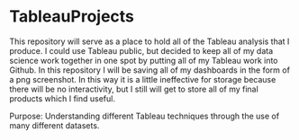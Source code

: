 # TableauProjects

This repository will serve as a place to hold all of the Tableau analysis that I produce. I could use Tableau public, but decided to keep all of my data science work together in one spot by putting all of my Tableau work into Github. In this repository I will be saving all of my dashboards in the form of a png screenshot. In this way it is a little ineffective for storage because there will be no interactivity, but I still will get to store all of my final products which I find useful.

Purpose: Understanding different Tableau techniques through the use of many different datasets.
